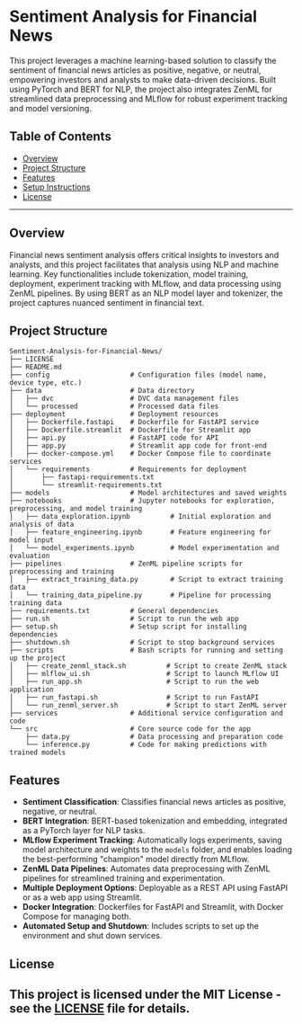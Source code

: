 # Sentiment Analysis for Financial News

This project leverages a machine learning-based solution to classify the sentiment of financial news articles as positive, negative, or neutral, empowering investors and analysts to make data-driven decisions. Built using PyTorch and BERT for NLP, the project also integrates ZenML for streamlined data preprocessing and MLflow for robust experiment tracking and model versioning.

## Table of Contents

- [Overview](#overview)
- [Project Structure](#project-structure)
- [Features](#features)
- [Setup Instructions](#setup-instructions)
- [License](#license)

---

## Overview

Financial news sentiment analysis offers critical insights to investors and analysts, and this project facilitates that analysis using NLP and machine learning. Key functionalities include tokenization, model training, deployment, experiment tracking with MLflow, and data processing using ZenML pipelines. By using BERT as an NLP model layer and tokenizer, the project captures nuanced sentiment in financial text.

## Project Structure

```plaintext
Sentiment-Analysis-for-Financial-News/
├── LICENSE
├── README.md
├── config                    # Configuration files (model name, device type, etc.)
├── data                      # Data directory
│   ├── dvc                   # DVC data management files
│   └── processed             # Processed data files
├── deployment                # Deployment resources
│   ├── Dockerfile.fastapi    # Dockerfile for FastAPI service
│   ├── Dockerfile.streamlit  # Dockerfile for Streamlit app
│   ├── api.py                # FastAPI code for API
│   ├── app.py                # Streamlit app code for front-end
│   ├── docker-compose.yml    # Docker Compose file to coordinate services
│   └── requirements          # Requirements for deployment
│       ├── fastapi-requirements.txt
│       └── streamlit-requirements.txt
├── models                    # Model architectures and saved weights
├── notebooks                 # Jupyter notebooks for exploration, preprocessing, and model training
│   ├── data_exploration.ipynb          # Initial exploration and analysis of data
│   ├── feature_engineering.ipynb       # Feature engineering for model input
│   └── model_experiments.ipynb         # Model experimentation and evaluation
├── pipelines                 # ZenML pipeline scripts for preprocessing and training
│   ├── extract_training_data.py        # Script to extract training data
│   └── training_data_pipeline.py       # Pipeline for processing training data
├── requirements.txt          # General dependencies
├── run.sh                    # Script to run the web app
├── setup.sh                  # Setup script for installing dependencies
├── shutdown.sh               # Script to stop background services
├── scripts                   # Bash scripts for running and setting up the project
│   ├── create_zenml_stack.sh          # Script to create ZenML stack
│   ├── mlflow_ui.sh                   # Script to launch MLflow UI
│   ├── run_app.sh                     # Script to run the web application
│   ├── run_fastapi.sh                 # Script to run FastAPI
│   └── run_zenml_server.sh            # Script to start ZenML server
├── services                  # Additional service configuration and code
└── src                       # Core source code for the app
    ├── data.py               # Data processing and preparation code
    └── inference.py          # Code for making predictions with trained models
```

## Features

- **Sentiment Classification**: Classifies financial news articles as positive, negative, or neutral.
- **BERT Integration**: BERT-based tokenization and embedding, integrated as a PyTorch layer for NLP tasks.
- **MLflow Experiment Tracking**: Automatically logs experiments, saving model architecture and weights to the `models` folder, and enables loading the best-performing "champion" model directly from MLflow.
- **ZenML Data Pipelines**: Automates data preprocessing with ZenML pipelines for streamlined training and experimentation.
- **Multiple Deployment Options**: Deployable as a REST API using FastAPI or as a web app using Streamlit.
- **Docker Integration**: Dockerfiles for FastAPI and Streamlit, with Docker Compose for managing both.
- **Automated Setup and Shutdown**: Includes scripts to set up the environment and shut down services.

## License

This project is licensed under the MIT License - see the [LICENSE](LICENSE) file for details.
---

